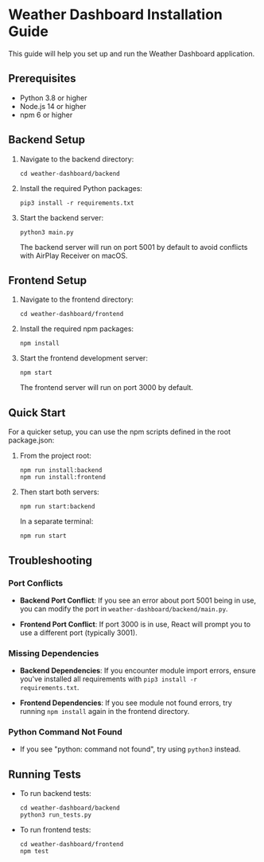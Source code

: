 # Weather Dashboard Installation Guide

This guide will help you set up and run the Weather Dashboard application.

## Prerequisites

- Python 3.8 or higher
- Node.js 14 or higher
- npm 6 or higher

## Backend Setup

1. Navigate to the backend directory:

   ```
   cd weather-dashboard/backend
   ```

2. Install the required Python packages:

   ```
   pip3 install -r requirements.txt
   ```

3. Start the backend server:

   ```
   python3 main.py
   ```

   The backend server will run on port 5001 by default to avoid conflicts with AirPlay Receiver on macOS.

## Frontend Setup

1. Navigate to the frontend directory:

   ```
   cd weather-dashboard/frontend
   ```

2. Install the required npm packages:

   ```
   npm install
   ```

3. Start the frontend development server:

   ```
   npm start
   ```

   The frontend server will run on port 3000 by default.

## Quick Start

For a quicker setup, you can use the npm scripts defined in the root package.json:

1. From the project root:

   ```
   npm run install:backend
   npm run install:frontend
   ```

2. Then start both servers:

   ```
   npm run start:backend
   ```

   In a separate terminal:

   ```
   npm run start
   ```

## Troubleshooting

### Port Conflicts

- **Backend Port Conflict**: If you see an error about port 5001 being in use, you can modify the port in `weather-dashboard/backend/main.py`.

- **Frontend Port Conflict**: If port 3000 is in use, React will prompt you to use a different port (typically 3001).

### Missing Dependencies

- **Backend Dependencies**: If you encounter module import errors, ensure you've installed all requirements with `pip3 install -r requirements.txt`.

- **Frontend Dependencies**: If you see module not found errors, try running `npm install` again in the frontend directory.

### Python Command Not Found

- If you see "python: command not found", try using `python3` instead.

## Running Tests

- To run backend tests:

  ```
  cd weather-dashboard/backend
  python3 run_tests.py
  ```

- To run frontend tests:

  ```
  cd weather-dashboard/frontend
  npm test
  ```

